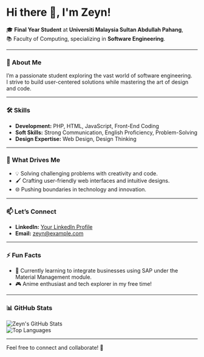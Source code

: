 # Hi there 👋, I'm Zeyn!

🎓 **Final Year Student** at **Universiti Malaysia Sultan Abdullah Pahang**,  
📚 Faculty of Computing, specializing in **Software Engineering**.

---

### 🚀 About Me  
I’m a passionate student exploring the vast world of software engineering.  
I strive to build user-centered solutions while mastering the art of design and code.

---

### 🛠️ Skills  
- **Development:** PHP, HTML, JavaScript, Front-End Coding  
- **Soft Skills:** Strong Communication, English Proficiency, Problem-Solving  
- **Design Expertise:** Web Design, Design Thinking  

---

### 🌟 What Drives Me  
- 💡 Solving challenging problems with creativity and code.  
- 🖌️ Crafting user-friendly web interfaces and intuitive designs.  
- 🌐 Pushing boundaries in technology and innovation.  

---

### 📫 Let’s Connect  
- **LinkedIn:** [Your LinkedIn Profile](#)  
- **Email:** zeyn@example.com  

---

### ⚡ Fun Facts  
- 🌱 Currently learning to integrate businesses using SAP under the Material Management module.  
- 🎮 Anime enthusiast and tech explorer in my free time!  

---

### 📊 GitHub Stats  
![Zeyn's GitHub Stats](https://github-readme-stats.vercel.app/api?username=zeyn123&show_icons=true&theme=radical)  
![Top Languages](https://github-readme-stats.vercel.app/api/top-langs/?username=zeyn123&layout=compact&theme=radical)  

---

Feel free to connect and collaborate! 🚀
